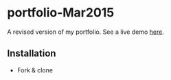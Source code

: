 # portfolio-Mar2015
A revised version of my portfolio. See a live demo [here](http://emmagard.github.io/portfolio-Mar2015/).

## Installation
* Fork & clone
